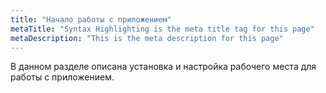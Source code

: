 ```yaml
---
title: "Начало работы с приложением"
metaTitle: "Syntax Highlighting is the meta title tag for this page"
metaDescription: "This is the meta description for this page"
---
```


В данном разделе описана установка и настройка рабочего места для работы с приложением.
